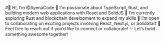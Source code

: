 #👋 Hi, I’m @AyenaCode
👀 I’m passionate about TypeScript, Rust, and building modern web applications with React and SolidJS
🌱 I’m currently exploring Rust and blockchain development to expand my skills
💼 I’m open to collaborating on exciting projects involving React, Next.js, or SolidStart
💬 Feel free to reach out if you’d like to connect or collaborate!
✨ Let’s build something awesome together!
